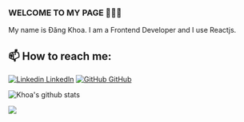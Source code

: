 ### WELCOME TO MY PAGE 👋👋👋
My name is Đăng Khoa. I am a Frontend Developer and I use Reactjs.<br>
## 📫 How to reach me: 
[![Linkedin](https://i.stack.imgur.com/gVE0j.png) LinkedIn](https://www.linkedin.com/in/%C4%91%C4%83ng-khoa-tr%E1%BA%A7n-l%C3%AA-840b50205/) [![GitHub](https://i.stack.imgur.com/tskMh.png) GitHub](https://github.com/byDangKhoa/) 

![Khoa's github stats](https://github-readme-stats-git-masterrstaa-rickstaa.vercel.app/api?username=byDangKhoa&show_icons=true&theme=tokyonight&hide=contribs,prs,issues)

<a href="https://github.com/byDangKhoa/Portfolio/">
  <!-- Change the `github-readme-stats.anuraghazra1.vercel.app` to `github-readme-stats.vercel.app`  -->
  <img align="center" src="https://github-readme-stats.anuraghazra1.vercel.app/api/pin/?username=byDangKhoa&repo=Portfolio&theme=radical" />
</a>    
